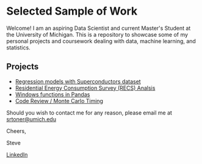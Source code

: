 # Selected Sample of Work

Welcome! I am an aspiring Data Scientist and current Master's Student at the University of Michigan. 
This is a repository to showcase some of my personal projects and coursework dealing with data, 
machine learning, and statistics.

## Projects
+ [Regression models with Superconductors dataset](demos/regression/Superconductor.ipynb)
+ [Residential Energy Consumption Survey (RECS) Analsis](demos/recs_analysis/recs_analysis.ipynb)
+ [Windows functions in Pandas](demos/pandas_features/pandas_windows_funcs.ipynb)
+ [Code Review / Monte Carlo Timing](demos/code_review/code_analysis.ipynb)

Should you wish to contact me for any reason, please email me at srtoner@umich.edu

Cheers,

Steve

[LinkedIn](https://linkedin.com/in/stephentoner/)
